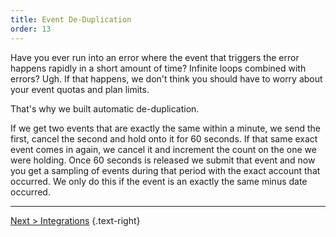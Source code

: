 ```yaml
---
title: Event De-Duplication
order: 13
---
```


Have you ever run into an error where the event that triggers the error happens rapidly in a short amount of time? Infinite loops combined with errors? Ugh. If that happens, we don't think you should have to worry about your event quotas and plan limits.

That's why we built automatic de-duplication.

If we get two events that are exactly the same within a minute, we send the first, cancel the second and hold onto it for 60 seconds. If that same exact event comes in again, we cancel it and increment the count on the one we were holding. Once 60 seconds is released we submit that event and now you get a sampling of events during that period with the exact account that occurred. We only do this if the event is an exactly the same minus date occurred.

---

[Next > Integrations](integrations.md) {.text-right}
